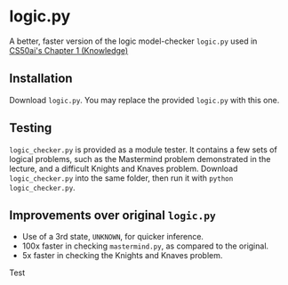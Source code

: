 # __logic.py__

A better, faster version of the logic model-checker `logic.py` used in [CS50ai's Chapter 1 (Knowledge)](https://cs50.harvard.edu/ai/2024/weeks/1/)

## Installation

Download `logic.py`. You may replace the provided `logic.py` with this one.

## Testing

`logic_checker.py` is provided as a module tester. It contains a few sets of logical problems, such as the Mastermind problem demonstrated in the lecture, and a difficult Knights and Knaves problem.
Download `logic_checker.py` into the same folder, then run it with `python logic_checker.py`.

## Improvements over original `logic.py`
- Use of a 3rd state, `UNKNOWN`, for quicker inference.
- 100x faster in checking `mastermind.py`, as compared to the original.
- 5x faster in checking the Knights and Knaves problem.

Test
